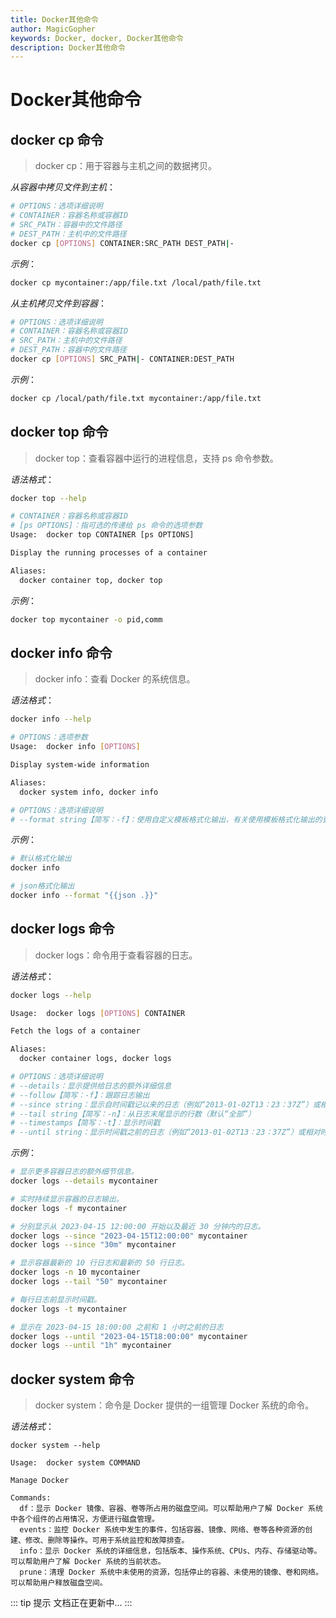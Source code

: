 ```yaml
---
title: Docker其他命令
author: MagicGopher
keywords: Docker, docker, Docker其他命令
description: Docker其他命令
---
```


# Docker其他命令

## docker cp 命令

> docker cp：用于容器与主机之间的数据拷贝。

*从容器中拷贝文件到主机*：

```sh
# OPTIONS：选项详细说明
# CONTAINER：容器名称或容器ID
# SRC_PATH：容器中的文件路径
# DEST_PATH：主机中的文件路径
docker cp [OPTIONS] CONTAINER:SRC_PATH DEST_PATH|-
```

*示例*：

```sh
docker cp mycontainer:/app/file.txt /local/path/file.txt
```

*从主机拷贝文件到容器*：

```sh
# OPTIONS：选项详细说明
# CONTAINER：容器名称或容器ID
# SRC_PATH：主机中的文件路径
# DEST_PATH：容器中的文件路径
docker cp [OPTIONS] SRC_PATH|- CONTAINER:DEST_PATH
```

*示例*：

```sh
docker cp /local/path/file.txt mycontainer:/app/file.txt
```

## docker top 命令

> docker top：查看容器中运行的进程信息，支持 ps 命令参数。

*语法格式*：

```sh
docker top --help

# CONTAINER：容器名称或容器ID
# [ps OPTIONS]：指可选的传递给 ps 命令的选项参数
Usage:  docker top CONTAINER [ps OPTIONS]

Display the running processes of a container

Aliases:
  docker container top, docker top
```

*示例*：

```sh
docker top mycontainer -o pid,comm
```

## docker info 命令

> docker info：查看 Docker 的系统信息。

*语法格式*：

```sh
docker info --help

# OPTIONS：选项参数
Usage:  docker info [OPTIONS]

Display system-wide information

Aliases:
  docker system info, docker info

# OPTIONS：选项详细说明
# --format string【简写：-f】：使用自定义模板格式化输出，有关使用模板格式化输出的更多信息，请参阅：https://docs.docker.com/go/formatting/
```

*示例*：

```sh
# 默认格式化输出
docker info

# json格式化输出
docker info --format "{{json .}}"
```

## docker logs 命令

> docker logs：命令用于查看容器的日志。

*语法格式*：

```sh
docker logs --help

Usage:  docker logs [OPTIONS] CONTAINER

Fetch the logs of a container

Aliases:
  docker container logs, docker logs

# OPTIONS：选项详细说明
# --details：显示提供给日志的额外详细信息
# --follow【简写：-f】：跟踪日志输出
# --since string：显示自时间戳记以来的日志（例如“2013-01-02T13：23：37Z”）或相对日志（例如“42m”，表示 42 分钟）
# --tail string【简写：-n】：从日志末尾显示的行数（默认“全部”）
# --timestamps【简写：-t】：显示时间戳
# --until string：显示时间戳之前的日志（例如“2013-01-02T13：23：37Z”）或相对时间戳（例如“42m”，表示 42 分钟）
```

*示例*：

```sh
# 显示更多容器日志的额外细节信息。
docker logs --details mycontainer

# 实时持续显示容器的日志输出。
docker logs -f mycontainer

# 分别显示从 2023-04-15 12:00:00 开始以及最近 30 分钟内的日志。
docker logs --since "2023-04-15T12:00:00" mycontainer
docker logs --since "30m" mycontainer

# 显示容器最新的 10 行日志和最新的 50 行日志。
docker logs -n 10 mycontainer
docker logs --tail "50" mycontainer

# 每行日志前显示时间戳。
docker logs -t mycontainer

# 显示在 2023-04-15 18:00:00 之前和 1 小时之前的日志
docker logs --until "2023-04-15T18:00:00" mycontainer
docker logs --until "1h" mycontainer
```

## docker system 命令

> docker system：命令是 Docker 提供的一组管理 Docker 系统的命令。

*语法格式*：

```shell
docker system --help

Usage:  docker system COMMAND

Manage Docker

Commands:
  df：显示 Docker 镜像、容器、卷等所占用的磁盘空间。可以帮助用户了解 Docker 系统中各个组件的占用情况，方便进行磁盘管理。
  events：监控 Docker 系统中发生的事件，包括容器、镜像、网络、卷等各种资源的创建、修改、删除等操作。可用于系统监控和故障排查。
  info：显示 Docker 系统的详细信息，包括版本、操作系统、CPUs、内存、存储驱动等。可以帮助用户了解 Docker 系统的当前状态。
  prune：清理 Docker 系统中未使用的资源，包括停止的容器、未使用的镜像、卷和网络。可以帮助用户释放磁盘空间。
```

::: tip 提示
文档正在更新中...
:::